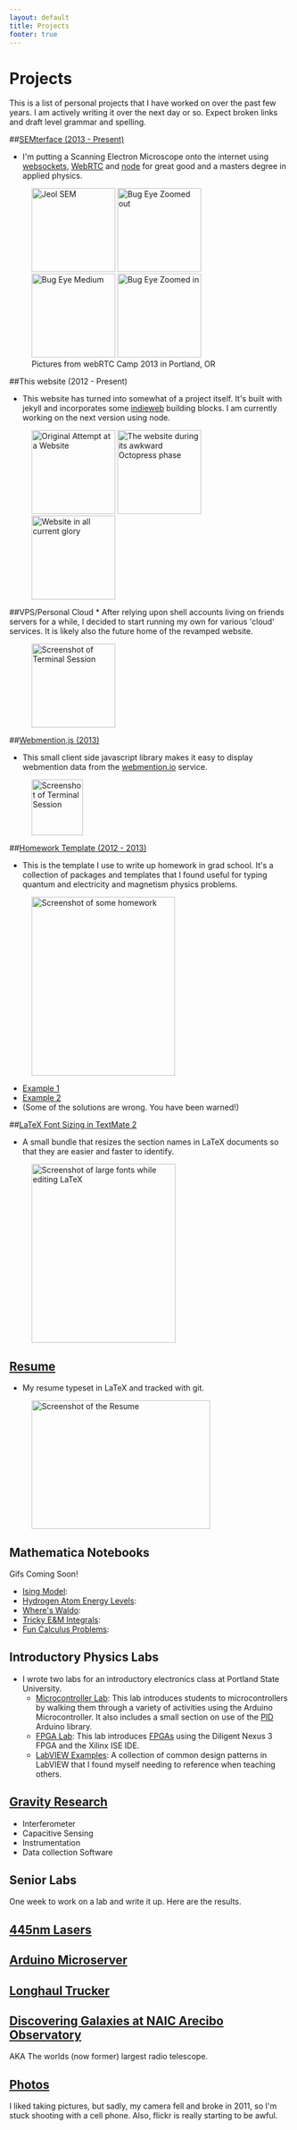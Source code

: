 ```yaml
---
layout: default
title: Projects
footer: true
---
```


Projects
===========

This is a list of personal projects that I have worked on over the past few years.  I am actively writing it over the next day or so.  Expect broken links and draft level grammar and spelling.

##[SEMterface (2013 - Present)](/pages/projects/semterface) 
* I'm putting a Scanning Electron Microscope onto the internet using [websockets](http://socket.io), [WebRTC](http://www.webrtc.org) and [node](http://nodejs.org/) for great good and a masters degree in applied physics. 

<figure>
  <a href="http://www.flickr.com/photos/bretc/12094290053/" title="Jeol SEM, on Flickr"><img class="img-polaroid" src="http://farm8.staticflickr.com/7374/12094290053_7ec70584dc_q.jpg" width="150" height="150" alt="Jeol SEM"></a>
  <a href="http://www.flickr.com/photos/bretc/12080555383/" title="Bug Eye Zoomed out, on Flickr"><img class="img-polaroid" src="http://farm4.staticflickr.com/3746/12080555383_d7c40f33b3_q.jpg" width="150" height="150" alt="Bug Eye Zoomed out"></a>
  <a href="http://www.flickr.com/photos/bretc/12080244105/" title="Bug Eye Medium, on Flickr"><img class="img-polaroid" src="http://farm8.staticflickr.com/7357/12080244105_1657b43f21_q.jpg" width="150" height="150" alt="Bug Eye Medium"></a>
  <a href="http://www.flickr.com/photos/bretc/12080243605/" title="Bug Eye Zoomed in on Flickr"><img class="img-polaroid" src="http://farm8.staticflickr.com/7314/12080243605_3fe9322343_q.jpg" width="150" height="150" alt="Bug Eye Zoomed in"></a>
  <figcaption>Pictures from webRTC Camp 2013 in Portland, OR</figcaption>
</figure>

##This website (2012 - Present)
* This website has turned into somewhat of a project itself.  It's built with jekyll and incorporates some [indieweb](http://indiewebcamp.com/) building blocks.  I am currently working on the next version using node.

<figure>
    <a href="http://www.flickr.com/photos/bretc/12096436265/" title="Original Attempt at a Website, on Flickr"><img src="http://farm8.staticflickr.com/7332/12096436265_8c9fc3b5a1_q.jpg" width="150" height="150" alt="Original Attempt at a Website"></a>
    <a href="http://www.flickr.com/photos/bretc/12096435995/" title="The website during its awkward Octopress phase, on Flickr"><img src="http://farm3.staticflickr.com/2816/12096435995_3e1b9814be_q.jpg" width="150" height="150" alt="The website during its awkward Octopress phase"></a>
    <a href="http://www.flickr.com/photos/bretc/12096814904/" title="Website in all current glory, on Flickr"><img src="http://farm8.staticflickr.com/7450/12096814904_9528419bb3_q.jpg" width="150" height="150" alt="Website in all current glory"></a>
</figure>
##VPS/Personal Cloud
* After relying upon shell accounts living on friends servers for a while, I decided to start running my own for various 'cloud' services.  It is likely also the future home of the revamped website. 

<figure>
<img src="http://farm8.staticflickr.com/7322/12094906366_e0a21c2b93_q.jpg" width="150" height="150" alt="Screenshot of Terminal Session">
</figure> 

##[Webmention.js (2013)](https://github.com/bcomnes/webmention.js)
* This small client side javascript library makes it easy to display webmention data from the [webmention.io]() service.

<figure>
<img class="img-polaroid" src="http://farm6.staticflickr.com/5495/12097306886_16c1d909e0_t.jpg" width="92" height="100" alt="Screenshot of Terminal Session">
</figure> 

##[Homework Template (2012 - 2013)](https://github.com/bcomnes/hw-template)
* This is the template I use to write up homework in grad school.  It's a collection of packages and templates that I found useful for typing quantum and electricity and magnetism physics problems.

<figure>
<img src="http://farm8.staticflickr.com/7341/12097099004_9de16fe463_n.jpg" width="257" height="320" alt="Screenshot of some homework">
</figure> 

  - [Example 1](/media/hw1.pdf)
  - [Example 2](/media/hw2.pdf)
  - (Some of the solutions are wrong.  You have been warned!)

##[LaTeX Font Sizing in TextMate 2](https://github.com/bcomnes/LaTeX-Section-Font-Sizes.tmbundle)
* A small bundle that resizes the section names in LaTeX documents so that they are easier and faster to identify.

<figure>
<img src="http://farm4.staticflickr.com/3687/12096855965_047ed22475_n.jpg" width="258" height="320" alt="Screenshot of large fonts while editing LaTeX">
</figure> 

## [Resume](https://github.com/bcomnes/Resume)
* My resume typeset in LaTeX and tracked with git.

<figure>
<img src="http://farm3.staticflickr.com/2828/12097294163_834bddf03c_n.jpg" width="320" height="230" alt="Screenshot of the Resume">
</figure> 

## Mathematica Notebooks
Gifs Coming Soon!

* [Ising Model]():
* [Hydrogen Atom Energy Levels](): 
* [Where's Waldo]():
* [Tricky E&M Integrals]():
* [Fun Calculus Problems]():

## Introductory Physics Labs
* I wrote two labs for an introductory electronics class at Portland State University.
  - [Microcontroller Lab](https://github.com/bcomnes/315-lab-microcontroller): This lab introduces students to microcontrollers by walking them through a variety of activities using the Arduino Microcontroller.  It also includes a small section on use of the [PID]() Arduino library.  
  - [FPGA Lab](https://github.com/bcomnes/fpga-lab): This lab introduces [FPGAs]() using the Diligent Nexus 3 FPGA and the Xilinx ISE IDE.  
  - [LabVIEW Examples](https://github.com/bcomnes/labview-tutorials): A collection of common design patterns in LabVIEW that I found myself needing to reference when teaching others. 

## [Gravity Research](http://www.flickr.com/photos/bretc/sets/72157627758235393/)
- Interferometer
- Capacitive Sensing
- Instrumentation
- Data collection Software
    
  
## Senior Labs
One week to work on a lab and write it up.  Here are the results.

## [445nm Lasers](http://www.flickr.com/photos/bretc/sets/72157624743491759/)

## [Arduino Microserver](http://www.flickr.com/photos/bretc/sets/72157627731812031/)

## [Longhaul Trucker](http://www.flickr.com/photos/bretc/sets/72157627731825277/)

## [Discovering Galaxies at NAIC Arecibo Observatory](http://www.flickr.com/photos/bretc/sets/72157622851001054/)
AKA The worlds (now former) largest radio telescope.  

## [Photos](http://flickr.com/photos/bretc/)
I liked taking pictures, but sadly, my camera fell and broke in 2011, so I'm stuck shooting with a cell phone.  Also, flickr is really starting to be awful.
